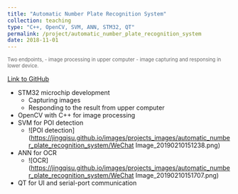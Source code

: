 ```yaml
---
title: "Automatic Number Plate Recognition System"
collection: teaching
type: "C++, OpenCV, SVM, ANN, STM32, QT"
permalink: /project/automatic_number_plate_recognition_system
date: 2018-11-01
---
```


<span style="color: #666666; font-size: 0.8em;">Two endpoints, - image processing in upper computer - image capturing and responsing in lower device.</span>

[Link to GitHub](https://github.com/ZzzGin/anpr-system)

- STM32 microchip development
  - Capturing images
  - Responding to the result from upper computer
- OpenCV with C++ for image processing
- SVM for POI detection
  - ![POI detection](https://jingqisu.github.io/images/projects_images/automatic_number_plate_recognition_system/WeChat Image_20190210151238.png)
- ANN for OCR
  - ![OCR](https://jingqisu.github.io/images/projects_images/automatic_number_plate_recognition_system/WeChat Image_20190210151707.png)
- QT for UI and serial-port communication

